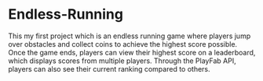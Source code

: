 # Endless-Running
This my first project which is an endless running game where players jump over obstacles and collect coins to achieve the highest score possible. Once the game ends, players can view their highest score on a leaderboard, which displays scores from multiple players. Through the PlayFab API, players can also see their current ranking compared to others.
